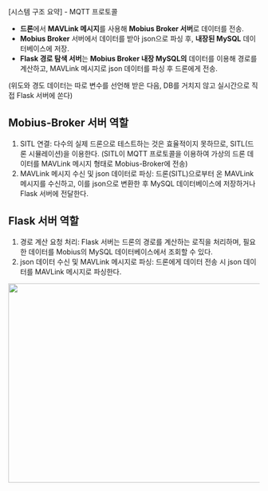 [시스템 구조 요약] - MQTT 프로토콜

- **드론**에서 **MAVLink 메시지**를 사용해 **Mobius Broker 서버**로 데이터를 전송.
- **Mobius Broker** 서버에서 데이터를 받아 json으로 파싱 후, **내장된 MySQL** 데이터베이스에 저장.
- **Flask 경로 탐색 서버**는 **Mobius Broker 내장 MySQL의** 데이터를 이용해 경로를 계산하고, MAVLink 메시지로 json 데이터를 파싱 후 드론에게 전송.

(위도와 경도 데이터는 따로 변수를 선언해 받은 다음, DB를 거치지 않고 실시간으로 직접 Flask 서버에 쏜다)

## Mobius-Broker 서버 역할
1. SITL 연결: 다수의 실제 드론으로 테스트하는 것은 효율적이지 못하므로, SITL(드론 시뮬레이션)을 이용한다. (SITL이 MQTT 프로토콜을 이용하여 가상의 드론 데이터를 MAVLink 메시지 형태로 Mobius-Broker에 전송)
2. MAVLink 메시지 수신 및 json 데이터로 파싱: 드론(SITL)으로부터 온 MAVLink 메시지를 수신하고, 이를 json으로 변환한 후 MySQL 데이터베이스에 저장하거나 Flask 서버에 전달한다.

## Flask 서버 역할
1. 경로 계산 요청 처리: Flask 서버는 드론의 경로를 계산하는 로직을 처리하며, 필요한 데이터를 Mobius의 MySQL 데이터베이스에서 조회할 수 있다.
2. json 데이터 수신 및 MAVLink 메시지로 파싱: 드론에게 데이터 전송 시 json 데이터를 MAVLink 메시지로 파싱한다.

<img src="https://github.com/user-attachments/assets/3b7c555c-82c0-497f-b261-5b07695e1f70" width="800" height="400"/>
